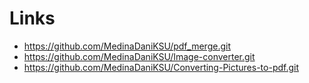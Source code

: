 # Links 
  * https://github.com/MedinaDaniKSU/pdf_merge.git
  * https://github.com/MedinaDaniKSU/Image-converter.git
  * https://github.com/MedinaDaniKSU/Converting-Pictures-to-pdf.git
